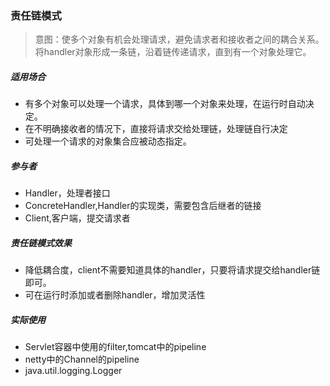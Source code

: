 ### 责任链模式
> 意图：使多个对象有机会处理请求，避免请求者和接收者之间的耦合关系。将handler对象形成一条链，沿着链传递请求，直到有一个对象处理它。
##### 适用场合
- 有多个对象可以处理一个请求，具体到哪一个对象来处理，在运行时自动决定。
- 在不明确接收者的情况下，直接将请求交给处理链，处理链自行决定
- 可处理一个请求的对象集合应被动态指定。
##### 参与者
- Handler，处理者接口
- ConcreteHandler,Handler的实现类，需要包含后继者的链接
- Client,客户端，提交请求者
##### 责任链模式效果
- 降低耦合度，client不需要知道具体的handler，只要将请求提交给handler链即可。
- 可在运行时添加或者删除handler，增加灵活性
##### 实际使用
- Servlet容器中使用的filter,tomcat中的pipeline
- netty中的Channel的pipeline
- java.util.logging.Logger

